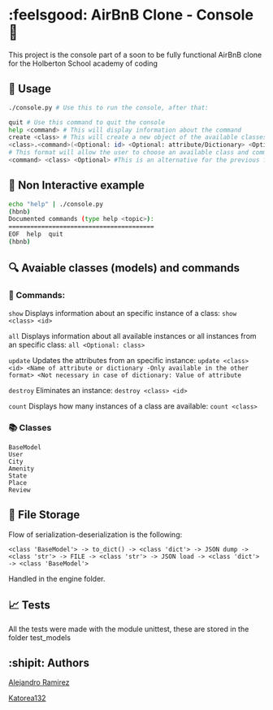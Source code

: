 # :feelsgood: AirBnB Clone - Console :japanese_ogre:
This project is the console part of a soon to be fully functional AirBnB clone for the Holberton School academy of coding

## :volcano: Usage
```bash
./console.py # Use this to run the console, after that:
```
```bash
quit # Use this command to quit the console
help <command> # This will display information about the command
create <class> # This will create a new object of the available classes
<class>.<command>(<Optional: id> <Optional: attribute/Dictionary> <Optional: Value>
# This format will allow the user to choose an available class and command while passing parameters  to it
<command> <class> <Optional> #This is an alternative for the previous format to input an available command
```
## :ghost: Non Interactive example
```Bash
echo "help" | ./console.py
(hbnb)
Documented commands (type help <topic>):
========================================
EOF  help  quit
(hbnb)
```
## :mag: Avaiable classes (models) and commands
### :key: Commands:
```show``` Displays information about an specific instance of a class: ```show <class> <id>```

```all``` Displays information about all available instances or all instances from an specific class: ```all <Optional: class>```

```update``` Updates the attributes from an specific instance: ```update <class> <id> <Name of attribute or dictionary -Only available in the other format> <Not necessary in case of dictionary: Value of attribute```

```destroy``` Eliminates an instance: ```destroy <class> <id>```

```count``` Displays how many instances of a class are available: ```count <class>```

### :books: Classes
```
BaseModel
User
City
Amenity
State
Place
Review
```
## :floppy_disk: File Storage
Flow of serialization-deserialization is the following:
```
<class 'BaseModel'> -> to_dict() -> <class 'dict'> -> JSON dump -> <class 'str'> -> FILE -> <class 'str'> -> JSON load -> <class 'dict'> -> <class 'BaseModel'>
```
Handled in the engine folder.
## :chart_with_upwards_trend: Tests
All the tests were made with the module unittest, these are stored in the folder test_models
## :shipit: Authors

[Alejandro Ramirez](https://github.com/FatChiken277)

[Katorea132](https://github.com/Katorea132)
